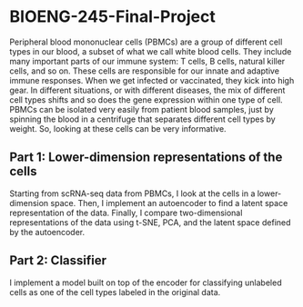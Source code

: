 # BIOENG-245-Final-Project

Peripheral blood mononuclear cells (PBMCs) are a group of different cell types in our blood, a subset of what we call white blood cells. They include many important parts of our immune system: T cells, B cells, natural killer cells, and so on. These cells are responsible for our innate and adaptive immune responses. When we get infected or vaccinated, they kick into high gear. In different situations, or with different diseases, the mix of different cell types shifts and so does the gene expression within one type of cell. PBMCs can be isolated very easily from patient blood samples, just by spinning the blood in a centrifuge that separates different cell types by weight. So, looking at these cells can be very informative.

## Part 1: Lower-dimension representations of the cells

Starting from scRNA-seq data from PBMCs, I look at the cells in a lower-dimension space. Then, I implement an autoencoder to find a latent space representation of the data. Finally, I compare two-dimensional representations of the data using t-SNE, PCA, and the latent space defined by the autoencoder.

## Part 2: Classifier

I implement a model built on top of the encoder for classifying unlabeled cells as one of the cell types labeled in the original data. 
